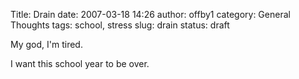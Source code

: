 Title: Drain
date: 2007-03-18 14:26
author: offby1
category: General Thoughts
tags: school, stress
slug: drain
status: draft

My god, I'm tired.

I want this school year to be over.
